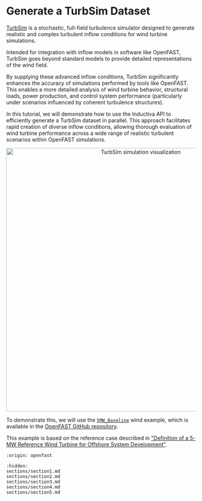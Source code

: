 # Generate a TurbSim Dataset
[TurbSim](https://www2.nrel.gov/wind/nwtc/turbsim) is a stochastic, full-field turbulence simulator designed to generate realistic and complex turbulent inflow conditions for wind turbine simulations.

Intended for integration with inflow models in software like OpenFAST, TurbSim goes beyond standard models to provide detailed representations of the wind field.

By supplying these advanced inflow conditions, TurbSim significantly enhances the accuracy of simulations performed by tools like OpenFAST. This enables a more detailed analysis of wind turbine behavior, structural loads, power production, and control system performance (particularly under scenarios influenced by coherent turbulence structures).

In this tutorial, we will demonstrate how to use the Inductiva API to efficiently generate a TurbSim dataset in parallel. This approach facilitates rapid creation of diverse inflow conditions, allowing thorough evaluation of wind turbine performance across a wide range of realistic turbulent scenarios within OpenFAST simulations.

<p align="center"><img src="../_static/turbsim_animation_30_fps.gif" alt="TurbSim simulation visualization" width="700"></p>

To demonstrate this, we will use the [`5MW_Baseline`](https://github.com/OpenFAST/r-test/tree/v4.0.2/glue-codes/openfast/5MW_Baseline) wind example, which is available in the [OpenFAST GitHub repository](https://github.com/openfast).

This example is based on the reference case described in ["Definition of a 5-MW Reference Wind Turbine for Offshore
System Development"](https://www.nrel.gov/docs/fy09osti/38060.pdf).

```{banner_small}
:origin: openfast
```

```{toctree}
:hidden:
sections/section1.md
sections/section2.md
sections/section3.md
sections/section4.md
sections/section5.md
```

